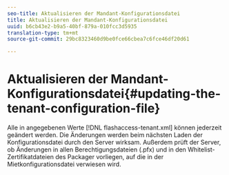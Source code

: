 ```yaml
---
seo-title: Aktualisieren der Mandant-Konfigurationsdatei
title: Aktualisieren der Mandant-Konfigurationsdatei
uuid: b6cb43e2-b9a5-40bf-879a-010fcc3d5935
translation-type: tm+mt
source-git-commit: 29bc8323460d9be0fce66cbea7c6fce46df20d61

---
```



# Aktualisieren der Mandant-Konfigurationsdatei{#updating-the-tenant-configuration-file}

Alle in angegebenen Werte [!DNL flashaccess-tenant.xml] können jederzeit geändert werden. Die Änderungen werden beim nächsten Laden der Konfigurationsdatei durch den Server wirksam. Außerdem prüft der Server, ob Änderungen in allen Berechtigungsdateien (.pfx) und in den Whitelist-Zertifikatdateien des Packager vorliegen, auf die in der Mietkonfigurationsdatei verwiesen wird.
